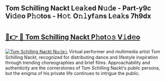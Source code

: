## Tom Schilling Nackt L𝚎a𝚔ed N𝚞𝚍e - Part-y9c Vi𝚍𝚎o P𝚑𝚘tos - H𝚘𝚝 O𝚗𝚕yf𝚊ns L𝚎a𝚔s 7h9dx

# <h2><a href="http://kf1pvu3.oniu.top/?m=Tom+Schilling+Nackt">🔗👉 🔴 Tom Schilling Nackt P𝚑ot𝚘𝚜 V𝚒d𝚎o</a></h2>

[![Tom Schilling Nackt Nu𝚍e𝚜](https://i.imgur.com/0qMVB7G.gif)](http://kf1pvu3.oniu.top/?m=Tom+Schilling+Nackt)
Virtual performer and multimedia artist Tom Schilling Nackt, recognized for distributing dance and lifestyle inspiration through trending choreographies and brief films. Approachability and authenticity are the cornerstones of Tom Schilling Nackt's public persona, but the enigma of his private life continues to intrigue the public.  
